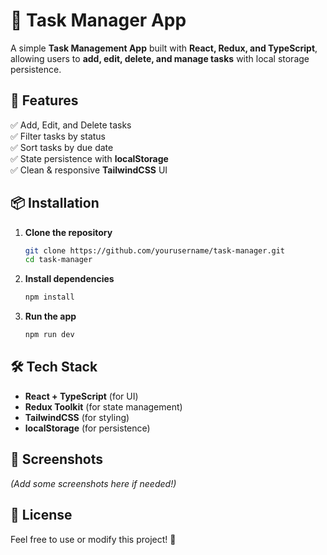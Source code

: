 # 📌 Task Manager App

A simple **Task Management App** built with **React, Redux, and TypeScript**, allowing users to **add, edit, delete, and manage tasks** with local storage persistence.

## 🚀 Features
✅ Add, Edit, and Delete tasks  
✅ Filter tasks by status  
✅ Sort tasks by due date  
✅ State persistence with **localStorage**  
✅ Clean & responsive **TailwindCSS** UI  

## 📦 Installation
1. **Clone the repository**  
   ```sh
   git clone https://github.com/yourusername/task-manager.git
   cd task-manager
   ```
2. **Install dependencies**  
   ```sh
   npm install
   ```
3. **Run the app**  
   ```sh
   npm run dev
   ```

## 🛠️ Tech Stack
- **React + TypeScript** (for UI)  
- **Redux Toolkit** (for state management)  
- **TailwindCSS** (for styling)  
- **localStorage** (for persistence)  

## 📸 Screenshots
*(Add some screenshots here if needed!)*  

## 📄 License
Feel free to use or modify this project! 🚀  
